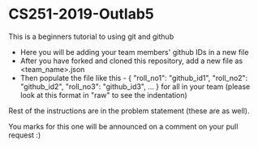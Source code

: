 # CS251-2019-Outlab5
This is a beginners tutorial to using git and github
* Here you will be adding your team members' github IDs in a new file
* After you have forked and cloned this repository, add a new file as <team_name>.json 
* Then populate the file like this - 
	{
		"roll_no1": "github_id1",
		"roll_no2": "github_id2",
		"roll_no3": "github_id3",
		...
	}
  for all in your team
(please look at this format in "raw" to see the indentation)

Rest of the instructions are in the problem statement (these are as well).

You marks for this one will be announced on a comment on your pull request :)

